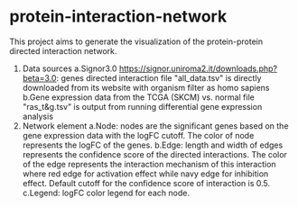 # protein-interaction-network
This project aims to generate the visualization of the protein-protein directed interaction network.
1. Data sources
a.Signor3.0 https://signor.uniroma2.it/downloads.php?beta=3.0: genes directed interaction
  file "all_data.tsv" is directly downloaded from its website with organism filter as homo sapiens
b.Gene expression data from the TCGA (SKCM) vs. normal
  file "ras_t&g.tsv" is output from running differential gene expression analysis 
2. Network element
a.Node: nodes are the significant genes based on the gene expression data with the logFC cutoff. The color of node represents the logFC of the genes.
b.Edge: length and width of edges represents the confidence score of the directed interactions. The color of the edge represents the interaction mechanism of this interaction
  where red edge for activation effect while navy edge for inhibition effect.
  Default cutoff for the confidence score of interaction is 0.5.
c.Legend: logFC color legend for each node.
